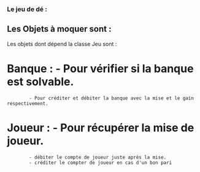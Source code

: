 ### Le jeu de dé : 
## Les Objets à moquer sont : 
 Les objets dont dépend la classe Jeu sont : 
 # Banque : - Pour vérifier si la banque est solvable.
            - Pour créditer et débiter la banque avec la mise et le gain respectivement.
 # Joueur : - Pour récupérer la mise de joueur.
            - débiter le compte de joueur juste après la mise.
            - créditer le compter de joueur en cas d'un bon pari 
